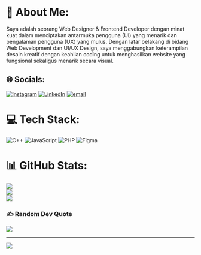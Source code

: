 # 💫 About Me:
Saya adalah seorang Web Designer & Frontend Developer dengan minat kuat dalam menciptakan antarmuka pengguna (UI) yang menarik dan pengalaman pengguna (UX) yang mulus. Dengan latar belakang di bidang Web Development dan UI/UX Design, saya menggabungkan keterampilan desain kreatif dengan keahlian coding untuk menghasilkan website yang fungsional sekaligus menarik secara visual.


## 🌐 Socials:
[![Instagram](https://img.shields.io/badge/Instagram-%23E4405F.svg?logo=Instagram&logoColor=white)](https://instagram.com/yn.60fps) [![LinkedIn](https://img.shields.io/badge/LinkedIn-%230077B5.svg?logo=linkedin&logoColor=white)](https://linkedin.com/in/Yayan-Mulyana) [![email](https://img.shields.io/badge/Email-D14836?logo=gmail&logoColor=white)](mailto:yayanmaulyana845@gmail.com) 

# 💻 Tech Stack:
![C++](https://img.shields.io/badge/c++-%2300599C.svg?style=for-the-badge&logo=c%2B%2B&logoColor=white) ![JavaScript](https://img.shields.io/badge/javascript-%23323330.svg?style=for-the-badge&logo=javascript&logoColor=%23F7DF1E) ![PHP](https://img.shields.io/badge/php-%23777BB4.svg?style=for-the-badge&logo=php&logoColor=white) ![Figma](https://img.shields.io/badge/figma-%23F24E1E.svg?style=for-the-badge&logo=figma&logoColor=white)
# 📊 GitHub Stats:
![](https://github-readme-stats.vercel.app/api?username=yayanmulyana12&theme=dark&hide_border=true&include_all_commits=false&count_private=false)<br/>
![](https://nirzak-streak-stats.vercel.app/?user=yayanmulyana12&theme=dark&hide_border=true)<br/>
![](https://github-readme-stats.vercel.app/api/top-langs/?username=yayanmulyana12&theme=dark&hide_border=true&include_all_commits=false&count_private=false&layout=compact)

### ✍️ Random Dev Quote
![](https://quotes-github-readme.vercel.app/api?type=horizontal&theme=radical)

---
[![](https://visitcount.itsvg.in/api?id=yayanmulyana12&icon=0&color=0)](https://visitcount.itsvg.in)

<!-- Proudly created with GPRM ( https://gprm.itsvg.in ) -->
